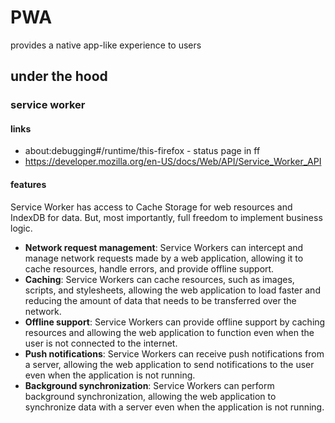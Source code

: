 # PWA

provides a native app-like experience to users

## under the hood

### service worker

#### links

- about:debugging#/runtime/this-firefox - status page in ff
- https://developer.mozilla.org/en-US/docs/Web/API/Service_Worker_API 

#### features

 Service Worker has access to Cache Storage for web resources and IndexDB for data. But, most importantly, full freedom to implement business logic.

- **Network request management**: Service Workers can intercept and manage network requests made by a web application, allowing it to cache resources, handle errors, and provide offline support. 
- **Caching**: Service Workers can cache resources, such as images, scripts, and stylesheets, allowing the web application to load faster and reducing the amount of data that needs to be transferred over the network.
- **Offline support**: Service Workers can provide offline support by caching resources and allowing the web application to function even when the user is not connected to the internet.
- **Push notifications**: Service Workers can receive push notifications from a server, allowing the web application to send notifications to the user even when the application is not running.
- **Background synchronization**: Service Workers can perform background synchronization, allowing the web application to synchronize data with a server even when the application is not running.